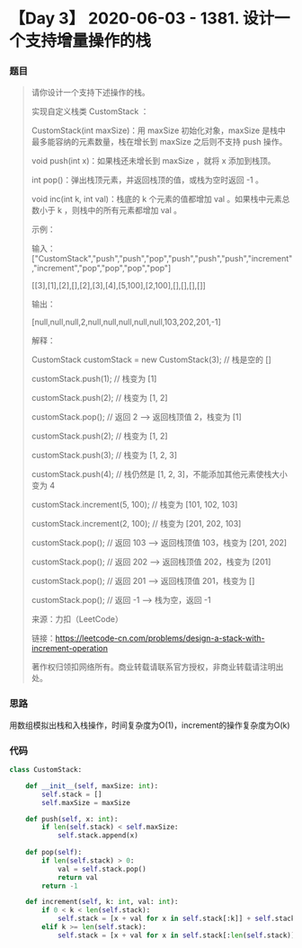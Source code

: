 # 【Day 3】 2020-06-03 - 1381. 设计一个支持增量操作的栈

### 题目

> 请你设计一个支持下述操作的栈。
>
> 实现自定义栈类 CustomStack ：
>
> CustomStack(int maxSize)：用 maxSize 初始化对象，maxSize 是栈中最多能容纳的元素数量，栈在增长到 maxSize 之后则不支持 push 操作。
> 
> void push(int x)：如果栈还未增长到 maxSize ，就将 x 添加到栈顶。
> 
> int pop()：弹出栈顶元素，并返回栈顶的值，或栈为空时返回 -1 。
> 
> void inc(int k, int val)：栈底的 k 个元素的值都增加 val 。如果栈中元素总数小于 k ，则栈中的所有元素都增加 val 。
>
>
> 示例：
>
> 输入：
> ["CustomStack","push","push","pop","push","push","push","increment","increment","pop","pop","pop","pop"]
> 
> [[3],[1],[2],[],[2],[3],[4],[5,100],[2,100],[],[],[],[]]
> 
> 输出：
> 
> [null,null,null,2,null,null,null,null,null,103,202,201,-1]
> 
> 解释：
> 
> CustomStack customStack = new CustomStack(3); // 栈是空的 []
> 
> customStack.push(1);                          // 栈变为 [1]
> 
> customStack.push(2);                          // 栈变为 [1, 2]
> 
> customStack.pop();                            // 返回 2 --> 返回栈顶值 2，栈变为 [1]
> 
> customStack.push(2);                          // 栈变为 [1, 2]
> 
> customStack.push(3);                          // 栈变为 [1, 2, 3]
> 
> customStack.push(4);                          // 栈仍然是 [1, 2, 3]，不能添加其他元素使栈大小变为 4
> 
> customStack.increment(5, 100);                // 栈变为 [101, 102, 103]
> 
> customStack.increment(2, 100);                // 栈变为 [201, 202, 103]
> 
> customStack.pop();                            // 返回 103 --> 返回栈顶值 103，栈变为 [201, 202]
> 
> customStack.pop();                            // 返回 202 --> 返回栈顶值 202，栈变为 [201]
> 
> customStack.pop();                            // 返回 201 --> 返回栈顶值 201，栈变为 []
> 
> customStack.pop();                            // 返回 -1 --> 栈为空，返回 -1
>
> 来源：力扣（LeetCode）
> 
> 链接：https://leetcode-cn.com/problems/design-a-stack-with-increment-operation
> 
> 著作权归领扣网络所有。商业转载请联系官方授权，非商业转载请注明出处。

### 思路

用数组模拟出栈和入栈操作，时间复杂度为O(1)，increment的操作复杂度为O(k)

### 代码

```python
class CustomStack:

    def __init__(self, maxSize: int):
        self.stack = []
        self.maxSize = maxSize

    def push(self, x: int):
        if len(self.stack) < self.maxSize:
            self.stack.append(x)
        
    def pop(self):
        if len(self.stack) > 0:
            val = self.stack.pop()
            return val
        return -1

    def increment(self, k: int, val: int):
        if 0 < k < len(self.stack):
            self.stack = [x + val for x in self.stack[:k]] + self.stack[k:]
        elif k >= len(self.stack):
            self.stack = [x + val for x in self.stack[:len(self.stack)]]
            
```